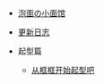 - [泡面の小面馆](/)

- [更新日志](changelog.md "changelog")

- 起型篇
    - [从框框开始起型吧](./articles/从框框开始起型吧.md "从框框开始起型吧")

